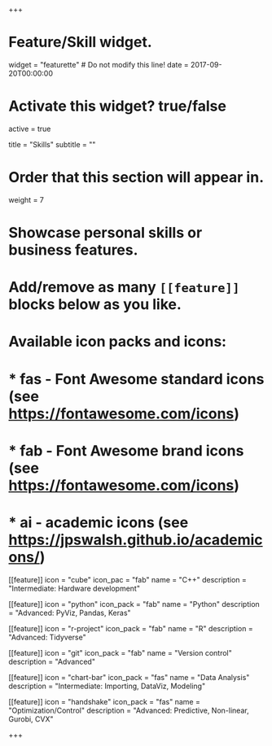 +++
# Feature/Skill widget.
widget = "featurette"  # Do not modify this line!
date = 2017-09-20T00:00:00

# Activate this widget? true/false
active = true

title = "Skills"
subtitle = ""

# Order that this section will appear in.
weight = 7

# Showcase personal skills or business features.
# 
# Add/remove as many `[[feature]]` blocks below as you like.
# 
# Available icon packs and icons:
# * fas - Font Awesome standard icons (see https://fontawesome.com/icons)
# * fab - Font Awesome brand icons (see https://fontawesome.com/icons)
# * ai - academic icons (see https://jpswalsh.github.io/academicons/)

[[feature]]
  icon = "cube"
  icon_pac = "fab"
  name = "C++"
  description = "Intermediate: Hardware development"

[[feature]]
  icon = "python"
  icon_pack = "fab"
  name = "Python"
  description = "Advanced: PyViz, Pandas, Keras"

[[feature]]
  icon = "r-project"
  icon_pack = "fab"
  name = "R"
  description = "Advanced: Tidyverse"
  
[[feature]]
  icon = "git"
  icon_pack = "fab"
  name = "Version control"
  description = "Advanced"
  
[[feature]]
  icon = "chart-bar"
  icon_pack = "fas"
  name = "Data Analysis"
  description = "Intermediate: Importing, DataViz, Modeling"
  
[[feature]]
  icon = "handshake"
  icon_pack = "fas"
  name = "Optimization/Control"
  description = "Advanced: Predictive, Non-linear, Gurobi, CVX"  

+++
